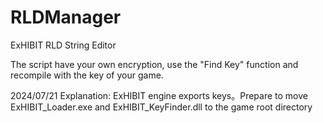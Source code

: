 # RLDManager
ExHIBIT RLD String Editor

The script have your own encryption, use the "Find Key" function and recompile with the key of your game.



2024/07/21 Explanation: ExHIBIT engine exports keys。Prepare to move ExHIBIT_Loader.exe and ExHIBIT_KeyFinder.dll to the game root directory
